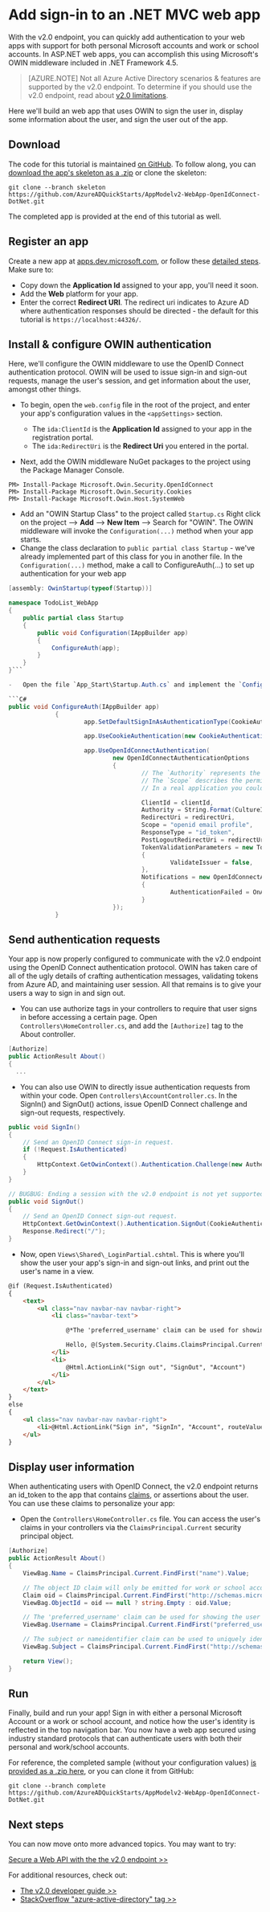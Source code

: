 <properties
	pageTitle="Azure AD v2.0 .NET Web App | Microsoft Azure"
	description="How to build a .NET MVC Web App that signs users in with both personal Microsoft Account and work or school accounts."
	services="active-directory"
	documentationCenter=".net"
	authors="dstrockis"
	manager="mbaldwin"
	editor=""/>

<tags
	ms.service="active-directory"
	ms.workload="identity"
	ms.tgt_pltfrm="na"
	ms.devlang="dotnet"
	ms.topic="article"
	ms.date="02/20/2016"
	ms.author="dastrock"/>

# Add sign-in to an .NET MVC web app

With the v2.0 endpoint, you can quickly add authentication to your web apps with support for both personal Microsoft accounts and work or school accounts.  In ASP.NET web apps, you can accomplish this using Microsoft's OWIN middleware included in .NET Framework 4.5.

> [AZURE.NOTE]
	Not all Azure Active Directory scenarios & features are supported by the v2.0 endpoint.  To determine if you should use the v2.0 endpoint, read about [v2.0 limitations](active-directory-v2-limitations.md).

 Here we'll build an web app that uses OWIN to sign the user in, display some information about the user, and sign the user out of the app.
 
 ## Download
The code for this tutorial is maintained [on GitHub](https://github.com/AzureADQuickStarts/AppModelv2-WebApp-OpenIdConnect-DotNet).  To follow along, you can [download the app's skeleton as a .zip](https://github.com/AzureADQuickStarts/AppModelv2-WebApp-OpenIdConnect-DotNet/archive/skeleton.zip) or clone the skeleton:

```git clone --branch skeleton https://github.com/AzureADQuickStarts/AppModelv2-WebApp-OpenIdConnect-DotNet.git```

The completed app is provided at the end of this tutorial as well.

## Register an app
Create a new app at [apps.dev.microsoft.com](https://apps.dev.microsoft.com), or follow these [detailed steps](active-directory-v2-app-registration.md).  Make sure to:

- Copy down the **Application Id** assigned to your app, you'll need it soon.
- Add the **Web** platform for your app.
- Enter the correct **Redirect URI**. The redirect uri indicates to Azure AD where authentication responses should be directed - the default for this tutorial is `https://localhost:44326/`.

## Install & configure OWIN authentication
Here, we'll configure the OWIN middleware to use the OpenID Connect authentication protocol.  OWIN will be used to issue sign-in and sign-out requests, manage the user's session, and get information about the user, amongst other things.

-	To begin, open the `web.config` file in the root of the project, and enter your app's configuration values in the `<appSettings>` section.
    -	The `ida:ClientId` is the **Application Id** assigned to your app in the registration portal.
    -	The `ida:RedirectUri` is the **Redirect Uri** you entered in the portal.

-	Next, add the OWIN middleware NuGet packages to the project using the Package Manager Console.

```
PM> Install-Package Microsoft.Owin.Security.OpenIdConnect
PM> Install-Package Microsoft.Owin.Security.Cookies
PM> Install-Package Microsoft.Owin.Host.SystemWeb
```

-	Add an "OWIN Startup Class" to the project called `Startup.cs`  Right click on the project --> **Add** --> **New Item** --> Search for "OWIN".  The OWIN middleware will invoke the `Configuration(...)` method when your app starts.
-	Change the class declaration to `public partial class Startup` - we've already implemented part of this class for you in another file.  In the `Configuration(...)` method, make a call to ConfigureAuth(...) to set up authentication for your web app  

```C#
[assembly: OwinStartup(typeof(Startup))]

namespace TodoList_WebApp
{
	public partial class Startup
	{
		public void Configuration(IAppBuilder app)
		{
			ConfigureAuth(app);
		}
	}
}```

-	Open the file `App_Start\Startup.Auth.cs` and implement the `ConfigureAuth(...)` method.  The parameters you provide in `OpenIdConnectAuthenticationOptions` will serve as coordinates for your app to communicate with Azure AD.  You'll also need to set up Cookie Authentication - the OpenID Connect middleware uses cookies underneath the covers.

```C#
public void ConfigureAuth(IAppBuilder app)
			 {
					 app.SetDefaultSignInAsAuthenticationType(CookieAuthenticationDefaults.AuthenticationType);

					 app.UseCookieAuthentication(new CookieAuthenticationOptions());

					 app.UseOpenIdConnectAuthentication(
							 new OpenIdConnectAuthenticationOptions
							 {
									 // The `Authority` represents the v2.0 endpoint - https://login.microsoftonline.com/common/v2.0 
									 // The `Scope` describes the permissions that your app will need.  See https://azure.microsoft.com/documentation/articles/active-directory-v2-scopes/
									 // In a real application you could use issuer validation for additional checks, like making sure the user's organization has signed up for your app, for instance.

									 ClientId = clientId,
									 Authority = String.Format(CultureInfo.InvariantCulture, aadInstance, "common", "/v2.0 "),
									 RedirectUri = redirectUri,
									 Scope = "openid email profile",
									 ResponseType = "id_token",
									 PostLogoutRedirectUri = redirectUri,
									 TokenValidationParameters = new TokenValidationParameters
									 {
											 ValidateIssuer = false,
									 },
									 Notifications = new OpenIdConnectAuthenticationNotifications
									 {
											 AuthenticationFailed = OnAuthenticationFailed,
									 }
							 });
			 }
```

## Send authentication requests
Your app is now properly configured to communicate with the v2.0 endpoint using the OpenID Connect authentication protocol.  OWIN has taken care of all of the ugly details of crafting authentication messages, validating tokens from Azure AD, and maintaining user session.  All that remains is to give your users a way to sign in and sign out.

- You can use authorize tags in your controllers to require that user signs in before accessing a certain page.  Open `Controllers\HomeController.cs`, and add the `[Authorize]` tag to the About controller.

```C#
[Authorize]
public ActionResult About()
{
  ...
```

-	You can also use OWIN to directly issue authentication requests from within your code.  Open `Controllers\AccountController.cs`.  In the SignIn() and SignOut() actions, issue OpenID Connect challenge and sign-out requests, respectively.

```C#
public void SignIn()
{
    // Send an OpenID Connect sign-in request.
    if (!Request.IsAuthenticated)
    {
        HttpContext.GetOwinContext().Authentication.Challenge(new AuthenticationProperties { RedirectUri = "/" }, OpenIdConnectAuthenticationDefaults.AuthenticationType);
    }
}

// BUGBUG: Ending a session with the v2.0 endpoint is not yet supported.  Here, we just end the session with the web app.  
public void SignOut()
{
    // Send an OpenID Connect sign-out request.
    HttpContext.GetOwinContext().Authentication.SignOut(CookieAuthenticationDefaults.AuthenticationType);
    Response.Redirect("/");
}
```

-	Now, open `Views\Shared\_LoginPartial.cshtml`.  This is where you'll show the user your app's sign-in and sign-out links, and print out the user's name in a view.

```HTML
@if (Request.IsAuthenticated)
{
    <text>
        <ul class="nav navbar-nav navbar-right">
            <li class="navbar-text">

                @*The 'preferred_username' claim can be used for showing the user's primary way of identifying themselves.*@

                Hello, @(System.Security.Claims.ClaimsPrincipal.Current.FindFirst("preferred_username").Value)!
            </li>
            <li>
                @Html.ActionLink("Sign out", "SignOut", "Account")
            </li>
        </ul>
    </text>
}
else
{
    <ul class="nav navbar-nav navbar-right">
        <li>@Html.ActionLink("Sign in", "SignIn", "Account", routeValues: null, htmlAttributes: new { id = "loginLink" })</li>
    </ul>
}
```

## Display user information
When authenticating users with OpenID Connect, the v2.0 endpoint returns an id_token to the app that contains [claims](active-directory-v2-tokens.md#id_tokens), or assertions about the user.  You can use these claims to personalize your app:

- Open the `Controllers\HomeController.cs` file.  You can access the user's claims in your controllers via the `ClaimsPrincipal.Current` security principal object.

```C#
[Authorize]
public ActionResult About()
{
    ViewBag.Name = ClaimsPrincipal.Current.FindFirst("name").Value;

    // The object ID claim will only be emitted for work or school accounts at this time.
    Claim oid = ClaimsPrincipal.Current.FindFirst("http://schemas.microsoft.com/identity/claims/objectidentifier");
    ViewBag.ObjectId = oid == null ? string.Empty : oid.Value;

    // The 'preferred_username' claim can be used for showing the user's primary way of identifying themselves
    ViewBag.Username = ClaimsPrincipal.Current.FindFirst("preferred_username").Value;

    // The subject or nameidentifier claim can be used to uniquely identify the user
    ViewBag.Subject = ClaimsPrincipal.Current.FindFirst("http://schemas.xmlsoap.org/ws/2005/05/identity/claims/nameidentifier").Value;

    return View();
}
```

## Run

Finally, build and run your app!   Sign in with either a personal Microsoft Account or a work or school account, and notice how the user's identity is reflected in the top navigation bar.  You now have a web app secured using industry standard protocols that can authenticate users with both their personal and work/school accounts.

For reference, the completed sample (without your configuration values) [is provided as a .zip here](https://github.com/AzureADQuickStarts/AppModelv2-WebApp-OpenIdConnect-DotNet/archive/complete.zip), or you can clone it from GitHub:

```git clone --branch complete https://github.com/AzureADQuickStarts/AppModelv2-WebApp-OpenIdConnect-DotNet.git```

## Next steps

You can now move onto more advanced topics.  You may want to try:

[Secure a Web API with the the v2.0 endpoint >>](active-directory-devquickstarts-webapi-dotnet.md)

For additional resources, check out:
- [The v2.0 developer guide >>](active-directory-appmodel-v2-overview.md)
- [StackOverflow "azure-active-directory" tag >>](http://stackoverflow.com/questions/tagged/azure-active-directory)
